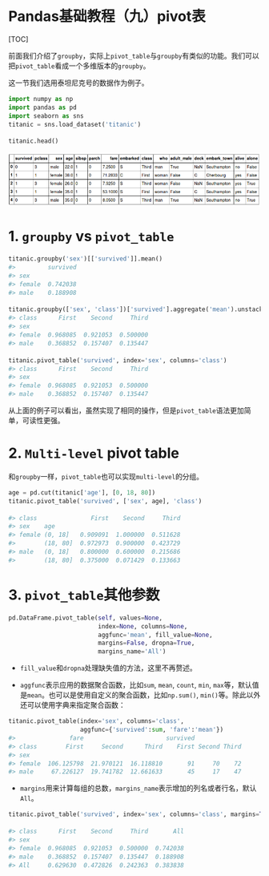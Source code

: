 <h1>Pandas基础教程（九）pivot表</h1>

[TOC]

前面我们介绍了`groupby`，实际上`pivot_table`与`groupby`有类似的功能。我们可以把`pivot_table`看成一个多维版本的`groupby`。

这一节我们选用泰坦尼克号的数据作为例子。

```python
import numpy as np
import pandas as pd
import seaborn as sns
titanic = sns.load_dataset('titanic')

titanic.head()
```

![](pics/titanic.png)


# 1. `groupby` vs `pivot_table`

```python
titanic.groupby('sex')[['survived']].mean()
#>         survived
#> sex             
#> female  0.742038
#> male    0.188908

titanic.groupby(['sex', 'class'])['survived'].aggregate('mean').unstack()
#> class      First    Second     Third
#> sex                                 
#> female  0.968085  0.921053  0.500000
#> male    0.368852  0.157407  0.135447

titanic.pivot_table('survived', index='sex', columns='class')
#> class      First    Second     Third
#> sex                                 
#> female  0.968085  0.921053  0.500000
#> male    0.368852  0.157407  0.135447
```

从上面的例子可以看出，虽然实现了相同的操作，但是`pivot_table`语法更加简单，可读性更强。

# 2. `Multi-level` pivot table

和`groupby`一样，`pivot_table`也可以实现`multi-level`的分组。

```python
age = pd.cut(titanic['age'], [0, 18, 80])
titanic.pivot_table('survived', ['sex', age], 'class')

#> class               First    Second     Third
#> sex    age                                   
#> female (0, 18]   0.909091  1.000000  0.511628
#>        (18, 80]  0.972973  0.900000  0.423729
#> male   (0, 18]   0.800000  0.600000  0.215686
#>        (18, 80]  0.375000  0.071429  0.133663
```

# 3. `pivot_table`其他参数

```python
pd.DataFrame.pivot_table(self, values=None,
                         index=None, columns=None,
                         aggfunc='mean', fill_value=None,
                         margins=False, dropna=True,
                         margins_name='All')
```

- `fill_value`和`dropna`处理缺失值的方法，这里不再赘述。

- `aggfunc`表示应用的数据聚合函数，比如`sum`, `mean`, `count`, `min`, `max`等，默认值是`mean`。也可以是使用自定义的聚合函数，比如`np.sum()`, `min()`等。除此以外还可以使用字典来指定聚合函数：

```python
titanic.pivot_table(index='sex', columns='class',
                    aggfunc={'survived':sum, 'fare':'mean'})
#>               fare                       survived             
#> class        First     Second      Third    First Second Third
#> sex                                                           
#> female  106.125798  21.970121  16.118810       91     70    72
#> male     67.226127  19.741782  12.661633       45     17    47
```

- `margins`用来计算每组的总数，`margins_name`表示增加的列名或者行名，默认`All`。

```python
titanic.pivot_table('survived', index='sex', columns='class', margins=True)

#> class      First    Second     Third       All
#> sex                                           
#> female  0.968085  0.921053  0.500000  0.742038
#> male    0.368852  0.157407  0.135447  0.188908
#> All     0.629630  0.472826  0.242363  0.383838
```
